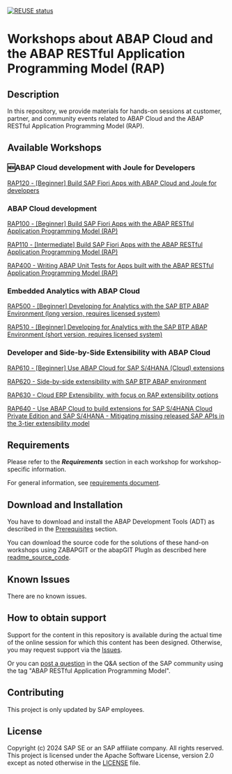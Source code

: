 [![REUSE status](https://api.reuse.software/badge/github.com/SAP-samples/abap-platform-rap-workshops)](https://api.reuse.software/info/github.com/SAP-samples/abap-platform-rap-workshops)

# Workshops about ABAP Cloud and the ABAP RESTful Application Programming Model (RAP)

## Description
In this repository, we provide materials for hands-on sessions at  customer, partner, and community events related to ABAP Cloud and the ABAP RESTful Application Programming Model (RAP).

## Available Workshops

### 🆕ABAP Cloud development with Joule for Developers 

[RAP120 - \[Beginner\] Build SAP Fiori Apps with ABAP Cloud and Joule for developers](https://github.com/SAP-samples/abap-platform-rap120) 


### ABAP Cloud development

[RAP100 - \[Beginner\] Build SAP Fiori Apps with the ABAP RESTful Application Programming Model (RAP)](https://github.com/SAP-samples/abap-platform-rap100)  

[RAP110 - \[Intermediate\] Build SAP Fiori Apps with the ABAP RESTful Application Programming Model (RAP)](https://github.com/SAP-samples/abap-platform-rap110)

[RAP400 - Writing ABAP Unit Tests for Apps built with the ABAP RESTful Application Programming Model (RAP)](/rap4xx/rap400#readme)


### Embedded Analytics with ABAP Cloud

[RAP500 - \[Beginner\] Developing for Analytics with the SAP BTP ABAP Environment (long version, requires licensed system)](/rap5xx/rap500#readme)

[RAP510 - \[Beginner\] Developing for Analytics with the SAP BTP ABAP Environment (short version, requires licensed system)](/rap5xx/rap510#readme)


### Developer and Side-by-Side Extensibility with ABAP Cloud

[RAP610 - \[Beginner\] Use ABAP Cloud for SAP S/4HANA (Cloud) extensions](/rap6xx/rap610#readme)

[RAP620 - Side-by-side extensibility with SAP BTP ABAP environment](/rap6xx/rap620#readme)

[RAP630 - Cloud ERP Extensibility, with focus on RAP extensibility options](https://github.com/SAP-samples/abap-platform-rap630)

[RAP640 - Use ABAP Cloud to build extensions for SAP S/4HANA Cloud Private Edition and SAP S/4HANA - Mitigating missing released SAP APIs in the 3-tier extensibility model](https://github.com/SAP-samples/abap-platform-rap640)


## Requirements

Please refer to the _**Requirements**_ section in each workshop for workshop-specific information.

For general information, see [requirements document](requirements_rap_workshops.md).


## Download and Installation

You have to download and install the ABAP Development Tools (ADT) as described in the [Prerequisites](#requirements) section.

You can download the source code for the solutions of these hand-on workshops using ZABAPGIT or the abapGIT PlugIn as described here  [readme_source_code](/readme_source_code.md). 

## Known Issues

There are no known issues.

## How to obtain support

Support for the content in this repository is available during the actual time of the online session for which this content has been designed. Otherwise, you may request support via the [Issues](../../issues).

Or you can [post a question](https://answers.sap.com/questions/ask.html) in the Q&A section of the SAP community using the tag "ABAP RESTful Application Programming Model".

## Contributing

This project is only updated by SAP employees.

## License
Copyright (c) 2024 SAP SE or an SAP affiliate company. All rights reserved. This project is licensed under the Apache Software License, version 2.0 except as noted otherwise in the [LICENSE](LICENSES/Apache-2.0.txt) file.

